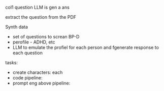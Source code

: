 col1
question
LLM is gen a ans

extract the question from the PDF

Synth data
- set of questions to screan BP-D
- perofile - ADHD, etc
- LLM to emulate the profiel for each person and fgenerate response to each question

tasks:
- create characters: each
- code pipeline:
- prompt eng above pipeline:

